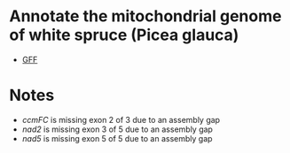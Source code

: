 Annotate the mitochondrial genome of white spruce (Picea glauca)
================================================================================

+ [GFF](pg29mt-scaffolds.gff)

# Notes

- *ccmFC* is missing exon 2 of 3 due to an assembly gap
- *nad2* is missing exon 3 of 5 due to an assembly gap
- *nad5* is missing exon 5 of 5 due to an assembly gap
